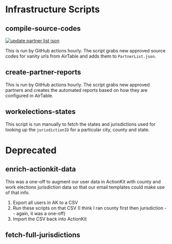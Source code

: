 # Infrastructure Scripts

## compile-source-codes
[![update partner list json](https://github.com/PowerThePolls/power-the-polls/actions/workflows/update-partner-list.yml/badge.svg)](https://github.com/PowerThePolls/power-the-polls/actions/workflows/update-partner-list.yml)

This is run by GitHub actions hourly. The script grabs new approved source codes for vanity urls from AirTable and adds
them to `PartnerList.json`.

## create-partner-reports

This is run by GitHub actions hourly. The script grabs new approved partners and creates the automated reports based on
how they are configured in AirTable.

## workelections-states

This script is run manually to fetch the states and jurisdictions used for looking up the `jurisdictionID` for a
particular city, county and state.

# Deprecated

## enrich-actionkit-data

This was a one-off to augment our user data in ActionKit with county and work elections jurisdiction data so that our
email templates could make use of that info.

1. Export all users in AK to a CSV
2. Run these scripts on that CSV (I think I ran county first then jurisdiction -- again, it was a one-off)
3. Import the CSV back into ActionKit

## fetch-full-jurisdictions

